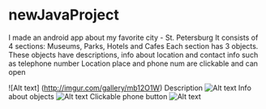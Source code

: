 # newJavaProject
I made an android app about my favorite city - St. Petersburg
It consists of 4 sections: Museums, Parks, Hotels and Cafes
Each section has 3 objects. These objects have descriptions, info about location and contact info such as telephone number
Location place and phone num are clickable and can open

![Alt text] (http://imgur.com/gallery/mb12O1W)
Description
![Alt text](http://imgur.com/gallery/d3nzVME)
Info about objects
![Alt text](http://imgur.com/gallery/xoLNTPL)
Clickable phone button
![Alt text](http://imgur.com/gallery/xoLNTPL)
